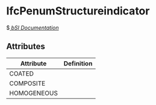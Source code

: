 IfcPenumStructureindicator
==========================
$[ _bSI
Documentation_](https://standards.buildingsmart.org/IFC/DEV/IFC4_2/FINAL/HTML/schema//pset/penum_structureindicator.htm)


Attributes
----------
| Attribute   | Definition   |
|-------------|--------------|
| COATED      |              |
| COMPOSITE   |              |
| HOMOGENEOUS |              |
